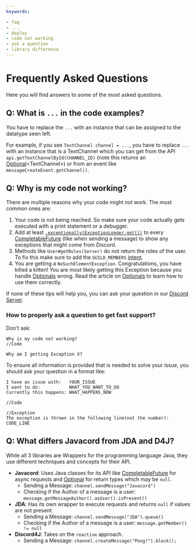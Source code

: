 ```yaml
---
keywords:

- faq
- ...
- deploy
- code not working
- ask a question
- library difference
---
```


# Frequently Asked Questions

Here you will find answers to some of the most asked questions.

## Q: What is `...` in the code examples?

You have to replace the `...` with an instance that can be assigned to the datatype seen left. 

For example, if you see `TextChannel channel = ...`, you have to replace `...` with an instance that is a TextChannel which you can get from the API `api.getTextChannelById(CHANNEL_ID)` (note this returns an [Optional](../essential-knowledge/optionals)\<TextChannel\>) or from an event like `messageCreateEvent.getChannel()`.

## Q: Why is my code not working?

There are multiple reasons why your code might not work. The most common ones are:

1. Your code is not being reached. So make sure your code actually gets executed with a print statement or a debugger.
2. Add at least [`.exceptionally(ExceptionLogger.get())`](../essential-knowledge/completable-futures.html#exceptionally) to every [CompletableFuture](../essential-knowledge/completable-futures) (like when sending a message) to show any exceptions that might come from Discord.
3. Methods like `User#getRoles(Server)` do not return the roles of the user. To fix this make sure to add the `GUILD_MEMBERS` [intent](../basic-tutorials/gateway-intents).
4. You are getting a `NoSuchElementException`. Congratulations, you have killed a kitten! You are most likely getting this Exception because you handle [Optionals](../essential-knowledge/optionals) wrong. Read the article on [Optionals](../essential-knowledge/optionals) to learn how to use them correctly.

If none of these tips will help you, you can ask your question in our [Discord Server](https://discord.gg/javacord).

### How to properly ask a question to get fast support?
Don't ask:
```text:no-line-numbers
Why is my code not working?
//Code
```

```text:no-line-numbers
Why am I getting Exception X?
```

To ensure all information is provided that is needed to solve your issue, you should ask your question in a format like:
```text:no-line-numbers
I have an issue with:   YOUR_ISSUE
I want to do:           WHAT_YOU_WANT_TO_DO
Currently this happens: WHAT_HAPPENS_NOW

//Code

//Exception
The exception is thrown in the following line(not the number): CODE_LINE
```

## Q: What differs Javacord from JDA and D4J?

While all 3 libraries are Wrappers for the programming language Java, they use different techniques and concepts for their API.
* **Javacord**: Uses Java classes for its API like [CompletableFuture](../essential-knowledge/completable-futures) for async requests and [Optional](../essential-knowledge/optionals) for return types which may be `null`. 
  * Sending a Message: `channel.sendMessage("Javacord")`
  * Checking if the Author of a message is a user: `message.getMessageAuthor().asUser().isPresent()`
* **JDA**: Has its own wrapper to execute requests and returns `null` if values are not present.
  * Sending a Message: `channel.sendMessage("JDA").queue()`
  * Checking if the Author of a message is a user: `message.getMember() != null`
* **Discord4J**: Takes on the `reactive` approach. 
  * Sending a Message: `channel.createMessage("Pong!").block();`